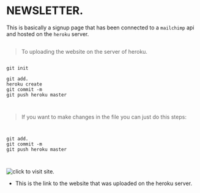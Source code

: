 # NEWSLETTER.
This is basically a signup page that has been connected to a `mailchimp` api and hosted on the `heroku` server.

## 

> To uploading the website on the server of heroku.

```node

git init

git add.
heroku create
git commit -m 
git push heroku master



```
> If you want to make changes in the file you can just do this steps:

```node

 
git add.
git commit -m    
git push heroku master



```


  ![click to visit site.](https://vast-garden-90793.herokuapp.com/)

- This is the link to the website that was uploaded on the heroku server.
